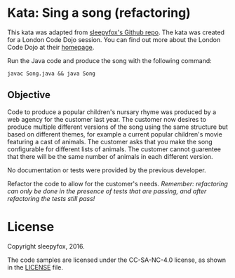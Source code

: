 # Kata: Sing a song (refactoring)

This kata was adapted from [sleepyfox's Github repo](https://github.com/sleepyfox/code-dojo-39). The kata was created for a London Code Dojo session.  You can find out more about the London Code Dojo at their [homepage](http://www.meetup.com/London-Code-Dojo/).

Run the Java code and produce the song with the following command:

	javac Song.java && java Song

## Objective

Code to produce a popular children's nursary rhyme was produced by a web agency for the customer last year. The customer now desires to produce multiple different versions of the song using the same structure but based on different themes, for example a current popular children's movie featuring a cast of animals. The customer asks that you make the song configurable for different lists of animals. The customer cannot guarentee that there will be the same number of animals in each different version.

No documentation or tests were provided by the previous developer.

Refactor the code to allow for the customer's needs. 
_Remember: refactoring can only be done in the presence of tests that are passing, and after refactoring the tests still pass!_

# License
Copyright sleepyfox, 2016.

The code samples are licensed under the CC-SA-NC-4.0 license, as shown in the [LICENSE](/LICENSE) file.